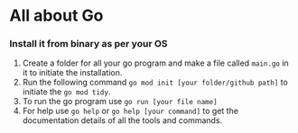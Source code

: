 # All about Go 
### Install it from binary as per your OS
1. Create a folder for all your go program and make a file called `main.go` in it to initiate the installation. 
2. Run the following command `go mod init [your folder/github path]` to initiate the `go mod tidy`. 
3. To run the go program use `go run [your file name]`
4. For help use `go help` or `go help [your command]` to get the documentation details of all the tools and commands.

